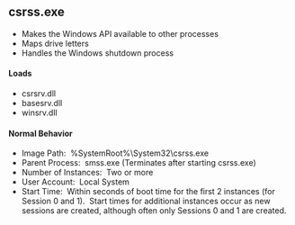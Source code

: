 ## csrss.exe

- Makes the Windows API available to other processes
- Maps drive letters
- Handles the Windows shutdown process

#### Loads
- csrsrv.dll
- basesrv.dll
- winsrv.dll

#### Normal Behavior
- Image Path:  %SystemRoot%\\System32\\csrss.exe
- Parent Process:  smss.exe (Terminates after starting csrss.exe)
- Number of Instances:  Two or more
- User Account:  Local System
- Start Time:  Within seconds of boot time for the first 2 instances (for Session 0 and 1).  Start times for additional instances occur as new sessions are created, although often only Sessions 0 and 1 are created.